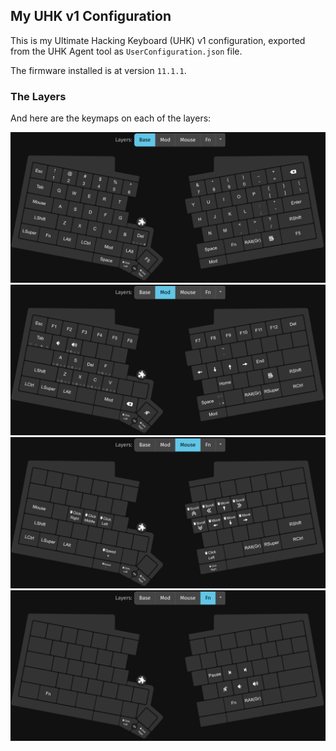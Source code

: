 ## My UHK v1 Configuration

This is my Ultimate Hacking Keyboard (UHK) v1 configuration, exported from the UHK Agent tool as `UserConfiguration.json` file.

The firmware installed is at version `11.1.1`.
<br/>

### The Layers

And here are the keymaps on each of the layers:

![the 'base' layer](imgs/base_layer.png)
![the 'mod' layer](imgs/mod_layer.png)
![the 'mouse' layer](imgs/mouse_layer.png)
![the 'fn' layer](imgs/fn_layer.png)
